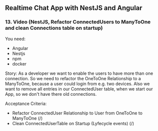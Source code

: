 ## Realtime Chat App with NestJS and Angular
### 13. Video (NestJS, Refactor ConnectedUsers to ManyToOne and clean Connections table on startup)

You need:
- Angular
- Nestjs
- npm
- docker

Story:
As a developer we want to enable the users to have more than one connection.
So we need to refactor the OneToOne Relationship to a ManyToOne, because a user could login from e.g. two devices.
Also we want to remove all entries in our ConnectedUser table, when we start our App, so we don't have there old connections.


Acceptance Criteria:
- Refactor ConnectedUser Relationship to User from OneToOne to ManyToOne (/)
- Clean ConnectedUserTable on Startup (Lyfecycle events) (/)
